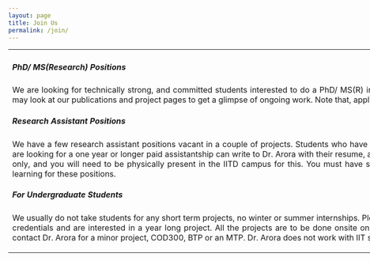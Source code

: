 ```yaml
---
layout: page
title: Join Us
permalink: /join/
---
```


<table style="width:1200" align="center"> <tr><td><div align="justify" class="style-paragraph">

<h5 id="phd-ms-research-positions">PhD/ MS(Research) Positions</h5>
<p>
We are looking for technically strong, and committed students interested to do a PhD/ MS(R) in computer vision and machine learning. Interested students may look at our publications and project pages to get a glimpse of ongoing work. Note that, applicants must go through the official IITD admission process. 
</p>

<h5 id="research-assistant-positions">Research Assistant Positions</h5>
<p> We have a few research assistant positions vacant in a couple of projects. Students who have completed their bachelor&#39;s degree, or in their final year, and are looking for a one year or longer paid assistantship can write to Dr. Arora with their resume, and transcripts. Please note that the positions are for full time only, and you will need to be physically present in the IITD campus for this. You must have strong understanding of computer vision as well as machine learning for these positions.
</p>

<h5 id="for-undergraduate-students">For Undergraduate Students</h5>
<p>We usually do not take students for any short term projects, no winter or summer internships. Please contact Dr. Arora only if you have exceptional academic credentials and are interested in a year long project. All the projects are to be done onsite only and not remotely. IIT Delhi students with a 8+ CGPA may contact Dr. Arora for a minor project, COD300, BTP or an MTP. Dr. Arora does not work with IIT students without a credited course with him.
</p>


<!--h3> Note for prospective students </h3>

Dr. Chetan Arora is an Associate Professor and a Pankaj Gupta Young Faculty Fellow in the Department of Computer Science and Engineering at IIT Delhi. My current research interests includes following:
<ol>
	<li><b>Trusworthy AI:</b> I am interested in making modern computer vision systems using machine learning techniques more trustworthy. Specific topics of interest include Adversarial attack and defense techniques, Reliability, Causality and Fairness. </li>
	<li><b>Cancer Detection:</b> Computer aided detection models for detecting cancer, and trained on western population are not successful for Indian population. We would like to develop models specifically for Indian population. Our current focus is on Breast Cancer detection from Mammograms, and Gall Bladder Cancer from Ultrsound images. </li>
	<li><b>Mobility:</b> I am interested in developing computer vision techniques for driving assistance and autonomous driving systems in the Indian context. The topics of interest include learning from small number of samples using Active Learning, Domain Adaptation, or Self Supervised Learning. We are also interested in learning models with geometric or algorithmic priors for improved generalization in unseen scenarios. </li>
	<li><b>Egocentric Vision:</b> I am interested in novel computer vision applications arising out of body worn egocentric cameras. We are specifically interested in developing techniques to understand the wearer attributes, and his social life from daylong egocentric videos. </li>
	<li><b>Social Impact:</b> I am on constant lookout to use my expertise for applications with social impact. My current interest includes developing camera based wearable device as mobility assistant for visually impaired. </li>
</ol>

Please look at <A HREF="https://signalprocessingsociety.org/newsletter/2020/08/interview-chetan-arora-associate-professor-iit-delhi-india" target="_blank">my recent interview with IEEE Signal Processing Society</A> to undertand my current research program and future research directions in more detail.
--
</div></td></tr></table>



<br/>
